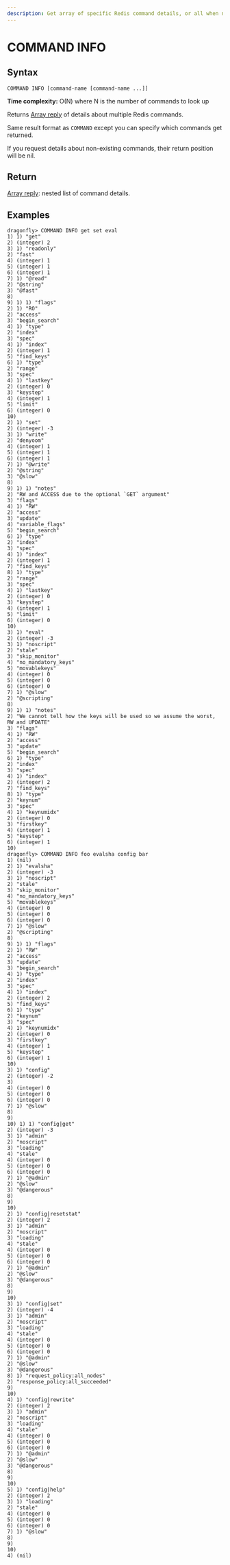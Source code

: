 ```yaml
---
description: Get array of specific Redis command details, or all when no argument is given.
---
```


# COMMAND INFO

## Syntax

    COMMAND INFO [command-name [command-name ...]]

**Time complexity:** O(N) where N is the number of commands to look up

Returns [Array reply](https://redis.io/docs/reference/protocol-spec#resp-arrays) of details about multiple Redis commands.

Same result format as `COMMAND` except you can specify which commands
get returned.

If you request details about non-existing commands, their return
position will be nil.


## Return

[Array reply](https://redis.io/docs/reference/protocol-spec#resp-arrays): nested list of command details.

## Examples

```shell
dragonfly> COMMAND INFO get set eval
1) 1) "get"
2) (integer) 2
3) 1) "readonly"
2) "fast"
4) (integer) 1
5) (integer) 1
6) (integer) 1
7) 1) "@read"
2) "@string"
3) "@fast"
8) 
9) 1) 1) "flags"
2) 1) "RO"
2) "access"
3) "begin_search"
4) 1) "type"
2) "index"
3) "spec"
4) 1) "index"
2) (integer) 1
5) "find_keys"
6) 1) "type"
2) "range"
3) "spec"
4) 1) "lastkey"
2) (integer) 0
3) "keystep"
4) (integer) 1
5) "limit"
6) (integer) 0
10) 
2) 1) "set"
2) (integer) -3
3) 1) "write"
2) "denyoom"
4) (integer) 1
5) (integer) 1
6) (integer) 1
7) 1) "@write"
2) "@string"
3) "@slow"
8) 
9) 1) 1) "notes"
2) "RW and ACCESS due to the optional `GET` argument"
3) "flags"
4) 1) "RW"
2) "access"
3) "update"
4) "variable_flags"
5) "begin_search"
6) 1) "type"
2) "index"
3) "spec"
4) 1) "index"
2) (integer) 1
7) "find_keys"
8) 1) "type"
2) "range"
3) "spec"
4) 1) "lastkey"
2) (integer) 0
3) "keystep"
4) (integer) 1
5) "limit"
6) (integer) 0
10) 
3) 1) "eval"
2) (integer) -3
3) 1) "noscript"
2) "stale"
3) "skip_monitor"
4) "no_mandatory_keys"
5) "movablekeys"
4) (integer) 0
5) (integer) 0
6) (integer) 0
7) 1) "@slow"
2) "@scripting"
8) 
9) 1) 1) "notes"
2) "We cannot tell how the keys will be used so we assume the worst, RW and UPDATE"
3) "flags"
4) 1) "RW"
2) "access"
3) "update"
5) "begin_search"
6) 1) "type"
2) "index"
3) "spec"
4) 1) "index"
2) (integer) 2
7) "find_keys"
8) 1) "type"
2) "keynum"
3) "spec"
4) 1) "keynumidx"
2) (integer) 0
3) "firstkey"
4) (integer) 1
5) "keystep"
6) (integer) 1
10) 
dragonfly> COMMAND INFO foo evalsha config bar
1) (nil)
2) 1) "evalsha"
2) (integer) -3
3) 1) "noscript"
2) "stale"
3) "skip_monitor"
4) "no_mandatory_keys"
5) "movablekeys"
4) (integer) 0
5) (integer) 0
6) (integer) 0
7) 1) "@slow"
2) "@scripting"
8) 
9) 1) 1) "flags"
2) 1) "RW"
2) "access"
3) "update"
3) "begin_search"
4) 1) "type"
2) "index"
3) "spec"
4) 1) "index"
2) (integer) 2
5) "find_keys"
6) 1) "type"
2) "keynum"
3) "spec"
4) 1) "keynumidx"
2) (integer) 0
3) "firstkey"
4) (integer) 1
5) "keystep"
6) (integer) 1
10) 
3) 1) "config"
2) (integer) -2
3) 
4) (integer) 0
5) (integer) 0
6) (integer) 0
7) 1) "@slow"
8) 
9) 
10) 1) 1) "config|get"
2) (integer) -3
3) 1) "admin"
2) "noscript"
3) "loading"
4) "stale"
4) (integer) 0
5) (integer) 0
6) (integer) 0
7) 1) "@admin"
2) "@slow"
3) "@dangerous"
8) 
9) 
10) 
2) 1) "config|resetstat"
2) (integer) 2
3) 1) "admin"
2) "noscript"
3) "loading"
4) "stale"
4) (integer) 0
5) (integer) 0
6) (integer) 0
7) 1) "@admin"
2) "@slow"
3) "@dangerous"
8) 
9) 
10) 
3) 1) "config|set"
2) (integer) -4
3) 1) "admin"
2) "noscript"
3) "loading"
4) "stale"
4) (integer) 0
5) (integer) 0
6) (integer) 0
7) 1) "@admin"
2) "@slow"
3) "@dangerous"
8) 1) "request_policy:all_nodes"
2) "response_policy:all_succeeded"
9) 
10) 
4) 1) "config|rewrite"
2) (integer) 2
3) 1) "admin"
2) "noscript"
3) "loading"
4) "stale"
4) (integer) 0
5) (integer) 0
6) (integer) 0
7) 1) "@admin"
2) "@slow"
3) "@dangerous"
8) 
9) 
10) 
5) 1) "config|help"
2) (integer) 2
3) 1) "loading"
2) "stale"
4) (integer) 0
5) (integer) 0
6) (integer) 0
7) 1) "@slow"
8) 
9) 
10) 
4) (nil)
```
